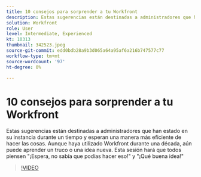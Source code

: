 ```yaml
---
title: 10 consejos para sorprender a tu Workfront
description: Estas sugerencias están destinadas a administradores que han estado en su instancia durante un tiempo y esperan una manera más eficiente de hacer las cosas.
solution: Workfront
role: User
level: Intermediate, Experienced
kt: 10313
thumbnail: 342523.jpeg
source-git-commit: edd0bdb28a9b3d065a64a95af6a216b747577c77
workflow-type: tm+mt
source-wordcount: '97'
ht-degree: 0%

---
```


# 10 consejos para sorprender a tu Workfront

Estas sugerencias están destinadas a administradores que han estado en su instancia durante un tiempo y esperan una manera más eficiente de hacer las cosas. Aunque haya utilizado Workfront durante una década, aún puede aprender un truco o una idea nueva. Esta sesión hará que todos piensen &quot;¡Espera, no sabía que podías hacer eso!&quot; y &quot;¡Qué buena idea!&quot;

>[!VIDEO](https://video.tv.adobe.com/v/342523/?quality=12&learn=on)
